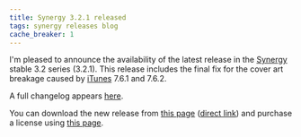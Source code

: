 ```yaml
---
title: Synergy 3.2.1 released
tags: synergy releases blog
cache_breaker: 1
---
```


I'm pleased to announce the availability of the latest release in the [Synergy](/wiki/Synergy) stable 3.2 series (3.2.1). This release includes the final fix for the cover art breakage caused by [iTunes](/wiki/iTunes) 7.6.1 and 7.6.2.

A full changelog appears [here](http://wincent.dev/a/products/synergy-classic/history/).

You can download the new release from [this page](http://wincent.dev/a/products/synergy-classic/download/) ([direct link](http://wincent.dev/download.php?item=SynergyJaguar.zip)) and purchase a license using [this page](https://wincent.dev/a/products/synergy-classic/purchase/).
